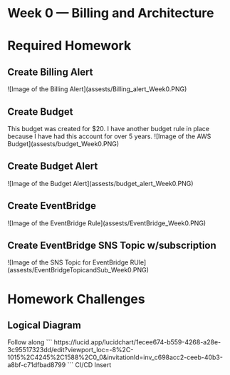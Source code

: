 # Week 0 — Billing and Architecture

<h1>Required Homework</h1>

<h2>Create Billing Alert</h2>
![Image of the Billing Alert](assests/Billing_alert_Week0.PNG)

<h2>Create Budget</h2>
This budget was created for $20. I have another budget rule in place because I have had this account for over 5 years.
![Image of the AWS Budget](assests/budget_Week0.PNG)

<h2>Create Budget Alert</h2>
![Image of the Budget Alert](assests/budget_alert_Week0.PNG)

<h2>Create EventBridge</h2>
![Image of the EventBridge Rule](assests/EventBridge_Week0.PNG)

<h2>Create EventBridge SNS Topic w/subscription</h2>
![Image of the SNS Topic for EventBridge RUle](assests/EventBridgeTopicandSub_Week0.PNG)


<h1>Homework Challenges</h1>
<h2>Logical Diagram</h2>
Follow along
```
https://lucid.app/lucidchart/1ecee674-b559-4268-a28e-3c95517323dd/edit?viewport_loc=-8%2C-1015%2C4245%2C1588%2C0_0&invitationId=inv_c698acc2-ceeb-40b3-a8bf-c71dfbad8799
```
CI/CD
Insert

